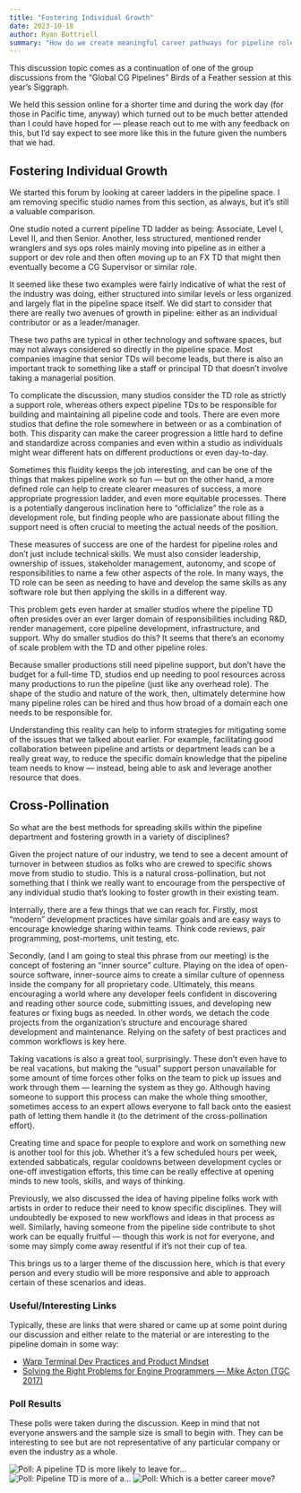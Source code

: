 ```yaml
---
title: "Fostering Individual Growth"
date: 2023-10-18
author: Ryan Bottriell
summary: "How do we create meaningful career pathways for pipeline roles?"
---
```


This discussion topic comes as a continuation of one of the group discussions from the “Global CG Pipelines” Birds of a Feather session at this year’s Siggraph.

We held this session online for a shorter time and during the work day (for those in Pacific time, anyway) which turned out to be much better attended than I could have hoped for — please reach out to me with any feedback on this, but I’d say expect to see more like this in the future given the numbers that we had.

## Fostering Individual Growth

We started this forum by looking at career ladders in the pipeline space. I am removing specific studio names from this section, as always, but it’s still a valuable comparison.

One studio noted a current pipeline TD ladder as being: Associate, Level I, Level II, and then Senior. Another, less structured, mentioned render wranglers and sys ops roles mainly moving into pipeline as in either a support or dev role and then often moving up to an FX TD that might then eventually become a CG Supervisor or similar role.

It seemed like these two examples were fairly indicative of what the rest of the industry was doing, either structured into similar levels or less organized and largely flat in the pipeline space itself. We did start to consider that there are really two avenues of growth in pipeline: either as an individual contributor or as a leader/manager.

These two paths are typical in other technology and software spaces, but may not always considered so directly in the pipeline space. Most companies imagine that senior TDs will become leads, but there is also an important track to something like a staff or principal TD that doesn’t involve taking a managerial position.

To complicate the discussion, many studios consider the TD role as strictly a support role, whereas others expect pipeline TDs to be responsible for building and maintaining all pipeline code and tools. There are even more studios that define the role somewhere in between or as a combination of both. This disparity can make the career progression a little hard to define and standardize across companies and even within a studio as individuals might wear different hats on different productions or even day-to-day.

Sometimes this fluidity keeps the job interesting, and can be one of the things that makes pipeline work so fun — but on the other hand, a more defined role can help to create clearer measures of success, a more appropriate progression ladder, and even more equitable processes. There is a potentially dangerous inclination here to “officialize” the role as a development role, but finding people who are passionate about filling the support need is often crucial to meeting the actual needs of the position.

These measures of success are one of the hardest for pipeline roles and don’t just include technical skills. We must also consider leadership, ownership of issues, stakeholder management, autonomy, and scope of responsibilities to name a few other aspects of the role. In many ways, the TD role can be seen as needing to have and develop the same skills as any software role but then applying the skills in a different way.

This problem gets even harder at smaller studios where the pipeline TD often presides over an ever larger domain of responsibilities including R&D, render management, core pipeline development, infrastructure, and support. Why do smaller studios do this? It seems that there’s an economy of scale problem with the TD and other pipeline roles.

Because smaller productions still need pipeline support, but don’t have the budget for a full-time TD, studios end up needing to pool resources across many productions to run the pipeline (just like any overhead role). The shape of the studio and nature of the work, then, ultimately determine how many pipeline roles can be hired and thus how broad of a domain each one needs to be responsible for.

Understanding this reality can help to inform strategies for mitigating some of the issues that we talked about earlier. For example, facilitating good collaboration between pipeline and artists or department leads can be a really great way, to reduce the specific domain knowledge that the pipeline team needs to know — instead, being able to ask and leverage another resource that does.

## Cross-Pollination

So what are the best methods for spreading skills within the pipeline department and fostering growth in a variety of disciplines?

Given the project nature of our industry, we tend to see a decent amount of turnover in between studios as folks who are crewed to specific shows move from studio to studio. This is a natural cross-pollination, but not something that I think we really want to encourage from the perspective of any individual studio that’s looking to foster growth in their existing team.

Internally, there are a few things that we can reach for. Firstly, most “modern” development practices have similar goals and are easy ways to encourage knowledge sharing within teams. Think code reviews, pair programming, post-mortems, unit testing, etc.

Secondly, (and I am going to steal this phrase from our meeting) is the concept of fostering an “inner source” culture. Playing on the idea of open-source software, inner-source aims to create a similar culture of openness inside the company for all proprietary code. Ultimately, this means encouraging a world where any developer feels confident in discovering and reading other source code, submitting issues, and developing new features or fixing bugs as needed. In other words, we detach the code projects from the organization’s structure and encourage shared development and maintenance. Relying on the safety of best practices and common workflows is key here.

Taking vacations is also a great tool, surprisingly. These don’t even have to be real vacations, but making the “usual” support person unavailable for some amount of time forces other folks on the team to pick up issues and work through them — learning the system as they go. Although having someone to support this process can make the whole thing smoother, sometimes access to an expert allows everyone to fall back onto the easiest path of letting them handle it (to the detriment of the cross-pollination effort).

Creating time and space for people to explore and work on something new is another tool for this job. Whether it’s a few scheduled hours per week, extended sabbaticals, regular cooldowns between development cycles or one-off investigation efforts, this time can be really effective at opening minds to new tools, skills, and ways of thinking.

Previously, we also discussed the idea of having pipeline folks work with artists in order to reduce their need to know specific disciplines. They will undoubtedly be exposed to new workflows and ideas in that process as well. Similarly, having someone from the pipeline side contribute to shot work can be equally fruitful — though this work is not for everyone, and some may simply come away resentful if it’s not their cup of tea.

This brings us to a larger theme of the discussion here, which is that every person and every studio will be more responsive and able to approach certain of these scenarios and ideas.

### Useful/Interesting Links

Typically, these are links that were shared or came up at some point during our discussion and either relate to the material or are interesting to the pipeline domain in some way:

- [Warp Terminal Dev Practices and Product Mindset](https://warpdev.notion.site/Public-Warp-How-We-Work-b872d41a1da743fca18220a731aeba48)
- [Solving the Right Problems for Engine Programmers — Mike Acton‌ (TGC 2017)](https://www.youtube.com/watch?v=4B00hV3wmMY)

### Poll Results

These polls were taken during the discussion. Keep in mind that not everyone answers and the sample size is small to begin with. They can be interesting to see but are not representative of any particular company or even the industry as a whole.

![Poll: A pipeline TD is more likely to leave for...](poll_likely_to_leave_for.png)
![Poll: Pipeline TD is more of a...](poll_career_or_step.png)
![Poll: Which is a better career move?](poll_better_move.png)
